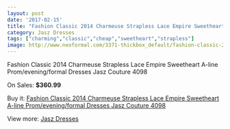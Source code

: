```yaml
---
layout: post
date: '2017-02-15'
title: "Fashion Classic 2014 Charmeuse Strapless Lace Empire Sweetheart A-line Prom/evening/formal Dresses Jasz Couture 4098"
category: Jasz Dresses
tags: ["charming","classic","cheap","sweetheart","strapless"]
image: http://www.neoformal.com/3371-thickbox_default/fashion-classic-2014-charmeuse-strapless-lace-empire-sweetheart-a-line-prom-evening-formal-dresses-jasz-couture-4098.jpg
---
```

Fashion Classic 2014 Charmeuse Strapless Lace Empire Sweetheart A-line Prom/evening/formal Dresses Jasz Couture 4098

On Sales: **$360.99**
<a href="https://www.neoformal.com/en/jasz-dresses/1258-fashion-classic-2014-charmeuse-strapless-lace-empire-sweetheart-a-line-prom-evening-formal-dresses-jasz-couture-4098.html"><amp-img layout="responsive" width="600" height="600" src="//www.neoformal.com/3371-thickbox_default/fashion-classic-2014-charmeuse-strapless-lace-empire-sweetheart-a-line-prom-evening-formal-dresses-jasz-couture-4098.jpg" alt="Fashion Classic 2014 Charmeuse Strapless Lace Empire Sweetheart A-line Prom/evening/formal Dresses Jasz Couture 4098 0" /></a>
<a href="https://www.neoformal.com/en/jasz-dresses/1258-fashion-classic-2014-charmeuse-strapless-lace-empire-sweetheart-a-line-prom-evening-formal-dresses-jasz-couture-4098.html"><amp-img layout="responsive" width="600" height="600" src="//www.neoformal.com/3372-thickbox_default/fashion-classic-2014-charmeuse-strapless-lace-empire-sweetheart-a-line-prom-evening-formal-dresses-jasz-couture-4098.jpg" alt="Fashion Classic 2014 Charmeuse Strapless Lace Empire Sweetheart A-line Prom/evening/formal Dresses Jasz Couture 4098 1" /></a>
<a href="https://www.neoformal.com/en/jasz-dresses/1258-fashion-classic-2014-charmeuse-strapless-lace-empire-sweetheart-a-line-prom-evening-formal-dresses-jasz-couture-4098.html"><amp-img layout="responsive" width="600" height="600" src="//www.neoformal.com/3373-thickbox_default/fashion-classic-2014-charmeuse-strapless-lace-empire-sweetheart-a-line-prom-evening-formal-dresses-jasz-couture-4098.jpg" alt="Fashion Classic 2014 Charmeuse Strapless Lace Empire Sweetheart A-line Prom/evening/formal Dresses Jasz Couture 4098 2" /></a>

Buy it: [Fashion Classic 2014 Charmeuse Strapless Lace Empire Sweetheart A-line Prom/evening/formal Dresses Jasz Couture 4098](https://www.neoformal.com/en/jasz-dresses/1258-fashion-classic-2014-charmeuse-strapless-lace-empire-sweetheart-a-line-prom-evening-formal-dresses-jasz-couture-4098.html "Fashion Classic 2014 Charmeuse Strapless Lace Empire Sweetheart A-line Prom/evening/formal Dresses Jasz Couture 4098")

View more: [Jasz Dresses](https://www.neoformal.com/en/13-jasz-dresses "Jasz Dresses")